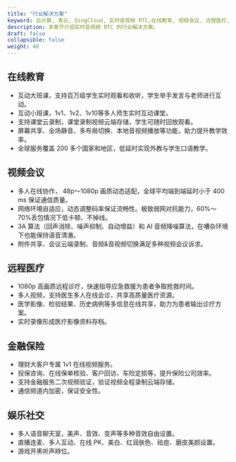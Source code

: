 ```yaml
---
title: "行业解决方案"
keyword: 云计算, 青云, QingCloud, 实时音视频 RTC,在线教育, 视频会议, 远程医疗, 金融保险, 娱乐社交
description: 本章节介绍实时音视频 RTC 的行业解决方案。
draft: false
collapsible: false
weight: 40
---
```


## 在线教育

- 互动大班课，支持百万级学生实时观看和收听，学生举手发言与老师进行互动。
- 互动小班课，1v1、1v2、1v10等多人师生实时互动课堂。
- 支持课堂云录制，课堂录制视频云端存储，学生可随时回放观看。
- 屏幕共享、全场静音、多布局切换、本地音视频播放等功能，助力提升教学效率。
- 全球服务覆盖 200 多个国家和地区，低延时实现外教与学生口语教学。

## 视频会议

- 多人在线协作， 48p～1080p 画质动态适配，全球平均端到端延时小于 400 ms 保证通信质量。
- 网络环境自适应，动态调整码率保证流畅性。极致弱网对抗能力，60%～70%丢包情况下低卡顿、不掉线。
-  3A 算法（回声消除、噪声抑制、自动增益）和 AI 音频降噪算法，在嘈杂环境下也能保持语音清澈。
- 附件共享、会议云端录制、音频&音视频切换满足多种视频会议诉求。

## 远程医疗

- 1080p 高画质远程诊疗，快速指导应急救援为患者争取抢救时间。
- 多人视频，支持医生多人在线会诊，共享高质量医疗资源。
- 医学影像、检验结果、历史病例等多信息在线共享，助力为患者输出诊疗方案。
- 实时录像形成医疗影像资料存档。

## 金融保险

- 理财大客户专属 1v1 在线视频服务。
- 投保咨询、在线保单核验、客户回访、车险定损等，提升保险公司效率。
- 支持金融服务二次视频验证，验证视频全程录制云端存储。
- 通信频道内加密，保证安全性。

## 娱乐社交

- 多人语音聊天室，美声、音效、变声等多种音效自由设置。
- 直播连麦、多人互动、在线 PK、美白、红润肤色、祛痘、磨皮美颜设置。
- 游戏开黑听声辨位。

